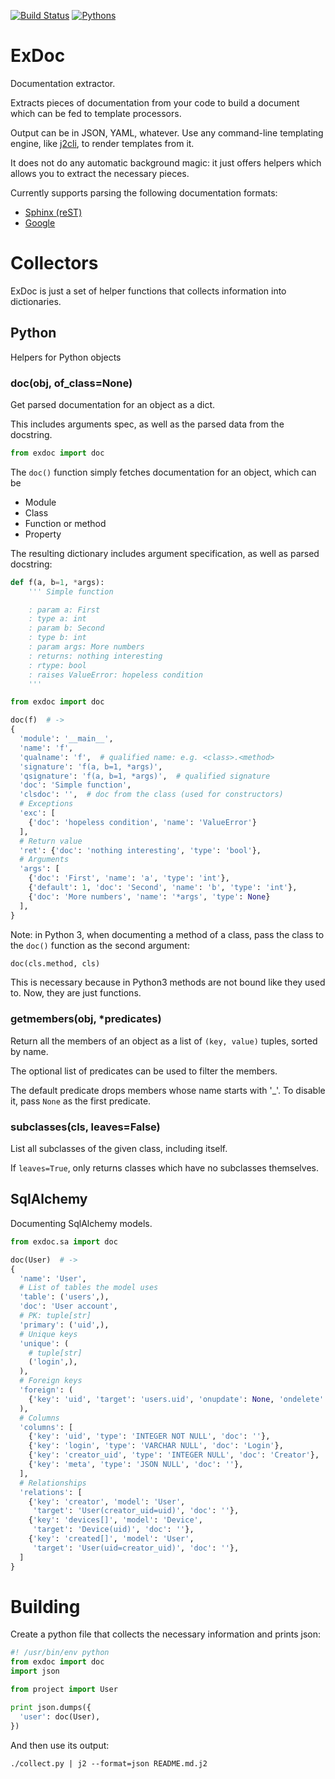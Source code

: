 [![Build Status](https://api.travis-ci.org/kolypto/py-exdoc.png?branch=master)](https://travis-ci.org/kolypto/py-exdoc)
[![Pythons](https://img.shields.io/badge/python-3.5%20%7C%203.4%E2%80%933.7-blue.svg)](.travis.yml)

ExDoc
=====

Documentation extractor.

Extracts pieces of documentation from your code to build a document which can be fed to template processors.

Output can be in JSON, YAML, whatever.
Use any command-line templating engine, like [j2cli](https://github.com/kolypto/j2cli), to render templates from it.

It does not do any automatic background magic: it just offers helpers which allows you to extract the necessary pieces.

Currently supports parsing the following documentation formats:

* [Sphinx (reST)](http://sphinx-doc.org/)
* [Google](https://github.com/google/styleguide/blob/gh-pages/pyguide.md#38-comments-and-docstrings)


Collectors
==========

ExDoc is just a set of helper functions that collects information into dictionaries.

Python
------

Helpers for Python objects

### doc(obj, of_class=None)
Get parsed documentation for an object as a dict.

This includes arguments spec, as well as the parsed data from the docstring.

```python
from exdoc import doc
```

The `doc()` function simply fetches documentation for an object, which can be

* Module
* Class
* Function or method
* Property

The resulting dictionary includes argument specification, as well as parsed docstring:

```python
def f(a, b=1, *args):
    ''' Simple function

    : param a: First
    : type a: int
    : param b: Second
    : type b: int
    : param args: More numbers
    : returns: nothing interesting
    : rtype: bool
    : raises ValueError: hopeless condition
    '''

from exdoc import doc

doc(f)  # ->
{
  'module': '__main__',
  'name': 'f',
  'qualname': 'f',  # qualified name: e.g. <class>.<method>
  'signature': 'f(a, b=1, *args)',
  'qsignature': 'f(a, b=1, *args)',  # qualified signature
  'doc': 'Simple function',
  'clsdoc': '',  # doc from the class (used for constructors)
  # Exceptions
  'exc': [
    {'doc': 'hopeless condition', 'name': 'ValueError'}
  ],
  # Return value
  'ret': {'doc': 'nothing interesting', 'type': 'bool'},
  # Arguments
  'args': [
    {'doc': 'First', 'name': 'a', 'type': 'int'},
    {'default': 1, 'doc': 'Second', 'name': 'b', 'type': 'int'},
    {'doc': 'More numbers', 'name': '*args', 'type': None}
  ],
}
```

Note: in Python 3, when documenting a method of a class, pass the class to the `doc()` function as the second argument:

```python
doc(cls.method, cls)
```

This is necessary because in Python3 methods are not bound like they used to. Now, they are just functions.


### getmembers(obj, *predicates)

Return all the members of an object as a list of `(key, value)` tuples, sorted by name.

The optional list of predicates can be used to filter the members.

The default predicate drops members whose name starts with '_'. To disable it, pass `None` as the first predicate.


### subclasses(cls, leaves=False)

List all subclasses of the given class, including itself.

If `leaves=True`, only returns classes which have no subclasses themselves.



SqlAlchemy
----------

Documenting SqlAlchemy models.

```python
from exdoc.sa import doc

doc(User)  # ->
{
  'name': 'User',
  # List of tables the model uses
  'table': ('users',),
  'doc': 'User account',
  # PK: tuple[str]
  'primary': ('uid',),
  # Unique keys
  'unique': (
    # tuple[str]
    ('login',),
  ),
  # Foreign keys
  'foreign': (
    {'key': 'uid', 'target': 'users.uid', 'onupdate': None, 'ondelete': 'CASCADE'},
  ),
  # Columns
  'columns': [
    {'key': 'uid', 'type': 'INTEGER NOT NULL', 'doc': ''},
    {'key': 'login', 'type': 'VARCHAR NULL', 'doc': 'Login'},
    {'key': 'creator_uid', 'type': 'INTEGER NULL', 'doc': 'Creator'},
    {'key': 'meta', 'type': 'JSON NULL', 'doc': ''},
  ],
  # Relationships
  'relations': [
    {'key': 'creator', 'model': 'User',
     'target': 'User(creator_uid=uid)', 'doc': ''},
    {'key': 'devices[]', 'model': 'Device',
     'target': 'Device(uid)', 'doc': ''},
    {'key': 'created[]', 'model': 'User',
     'target': 'User(uid=creator_uid)', 'doc': ''},
  ]
}
```


Building
========

Create a python file that collects the necessary information and prints json:

```python
#! /usr/bin/env python
from exdoc import doc
import json

from project import User

print json.dumps({
  'user': doc(User),
})
```

And then use its output:

```console
./collect.py | j2 --format=json README.md.j2
```

